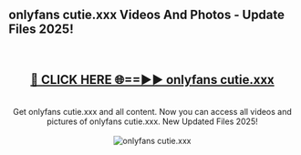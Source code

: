<h2>onlyfans cutie.xxx Videos And Photos - Update Files 2025!</h2>
<br>
<div align="center">
<h2><a href="https://linkcuts.com/hfmhzwbr" rel="nofollow">🔴 CLICK HERE 🌐==►► onlyfans cutie.xxx</a></h2>
<br>
Get onlyfans cutie.xxx and all content. Now you can access all videos and pictures of onlyfans cutie.xxx. New Updated Files 2025!
<br>
<br>
<a href="https://linkcuts.com/hfmhzwbr" rel="nofollow" data-target="animated-image.originalLink"><img src="https://i.ibb.co.com/WyWwxjT/player-gif2.gif" alt="onlyfans cutie.xxx" style="max-width: 100%; display: inline-block;" data-target="animated-image.originalImage"></a>
</div>
<br>